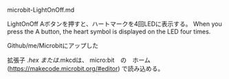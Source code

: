 microbit-LightOnOff.md

LightOnOff
  Aボタンを押すと、ハートマークを4回LEDに表示する。
  When you press the A button, the heart symbol is displayed on the LED four times.

Github/me/Microbitにアップした

拡張子 *.hex または*.mkcdは、
micro:bit　の　ホーム(https://makecode.microbit.org/#editor) で読み込める。

